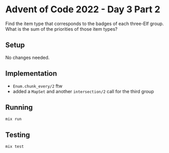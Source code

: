 # Advent of Code 2022 - Day 3 Part 2

Find the item type that corresponds to the badges of each three-Elf group.
What is the sum of the priorities of those item types?

## Setup

No changes needed.

## Implementation

* `Enum.chunk_every/2` ftw
* added a `MapSet` and another `intersection/2` call for the third group

## Running

`mix run`

## Testing

`mix test`

